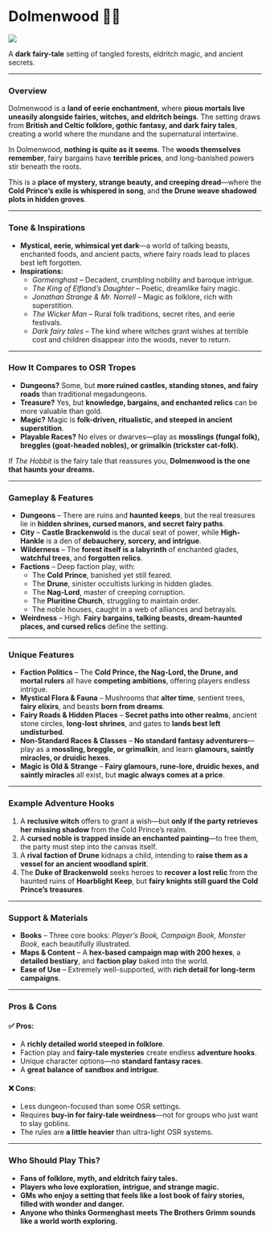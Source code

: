 # Dolmenwood 🍄🌲
 
 ![](https://necroticgnome.com/cdn/shop/files/Referee_s_Screen_-_Thumbnail_3411d9c0-8a43-4010-a3c5-35f0ee17d14a.jpg?v=1728480415&width=1420)



A **dark fairy-tale** setting of tangled forests, eldritch magic, and ancient secrets.  

---

### Overview
Dolmenwood is a **land of eerie enchantment**, where **pious mortals live uneasily alongside fairies, witches, and eldritch beings**. The setting draws from **British and Celtic folklore, gothic fantasy, and dark fairy tales**, creating a world where the mundane and the supernatural intertwine.  

In Dolmenwood, **nothing is quite as it seems**. The **woods themselves remember**, fairy bargains have **terrible prices**, and long-banished powers stir beneath the roots.  

This is a **place of mystery, strange beauty, and creeping dread**—where the **Cold Prince’s exile is whispered in song**, and **the Drune weave shadowed plots in hidden groves**.  

---

### Tone & Inspirations
- **Mystical, eerie, whimsical yet dark**—a world of talking beasts, enchanted foods, and ancient pacts, where fairy roads lead to places best left forgotten.
- **Inspirations:**  
  - *Gormenghast* – Decadent, crumbling nobility and baroque intrigue.  
  - *The King of Elfland’s Daughter* – Poetic, dreamlike fairy magic.  
  - *Jonathan Strange & Mr. Norrell* – Magic as folklore, rich with superstition.  
  - *The Wicker Man* – Rural folk traditions, secret rites, and eerie festivals.  
  - *Dark fairy tales* – The kind where witches grant wishes at terrible cost and children disappear into the woods, never to return.  

---

### How It Compares to OSR Tropes
- **Dungeons?** Some, but **more ruined castles, standing stones, and fairy roads** than traditional megadungeons.  
- **Treasure?** Yes, but **knowledge, bargains, and enchanted relics** can be more valuable than gold.  
- **Magic?** Magic is **folk-driven, ritualistic, and steeped in ancient superstition**.  
- **Playable Races?** No elves or dwarves—play as **mosslings (fungal folk), breggles (goat-headed nobles), or grimalkin (trickster cat-folk).**  

If *The Hobbit* is the fairy tale that reassures you, **Dolmenwood is the one that haunts your dreams.**

---

### Gameplay & Features
- **Dungeons** – There are ruins and **haunted keeps**, but the real treasures lie in **hidden shrines, cursed manors, and secret fairy paths**.
- **City** – **Castle Brackenwold** is the ducal seat of power, while **High-Hankle** is a den of **debauchery, sorcery, and intrigue**.
- **Wilderness** – The **forest itself is a labyrinth** of enchanted glades, **watchful trees**, and **forgotten relics**.
- **Factions** – Deep faction play, with:  
  - The **Cold Prince**, banished yet still feared.  
  - The **Drune**, sinister occultists lurking in hidden glades.  
  - The **Nag-Lord**, master of creeping corruption.  
  - The **Pluritine Church**, struggling to maintain order.  
  - The noble houses, caught in a web of alliances and betrayals.  
- **Weirdness** – High. **Fairy bargains, talking beasts, dream-haunted places, and cursed relics** define the setting.

---

### Unique Features
- **Faction Politics** – The **Cold Prince, the Nag-Lord, the Drune, and mortal rulers** all have **competing ambitions**, offering players endless intrigue.
- **Mystical Flora & Fauna** – Mushrooms that **alter time**, sentient trees, **fairy elixirs**, and beasts **born from dreams**.
- **Fairy Roads & Hidden Places** – **Secret paths into other realms**, ancient stone circles, **long-lost shrines**, and gates to **lands best left undisturbed**.
- **Non-Standard Races & Classes** – **No standard fantasy adventurers**—play as a **mossling, breggle, or grimalkin**, and learn **glamours, saintly miracles, or druidic hexes**.
- **Magic is Old & Strange** – **Fairy glamours, rune-lore, druidic hexes, and saintly miracles** all exist, but **magic always comes at a price**.

---

### Example Adventure Hooks
1. A **reclusive witch** offers to grant a wish—but **only if the party retrieves her missing shadow** from the Cold Prince’s realm.  
2. A **cursed noble is trapped inside an enchanted painting**—to free them, the party must step into the canvas itself.  
3. A **rival faction of Drune** kidnaps a child, intending to **raise them as a vessel for an ancient woodland spirit**.  
4. The **Duke of Brackenwold** seeks heroes to **recover a lost relic** from the haunted ruins of **Hoarblight Keep**, but **fairy knights still guard the Cold Prince’s treasures**.  

---

### Support & Materials
- **Books** – Three core books: *Player’s Book, Campaign Book, Monster Book*, each beautifully illustrated.
- **Maps & Content** – A **hex-based campaign map with 200 hexes**, a **detailed bestiary**, and **faction play** baked into the world.
- **Ease of Use** – Extremely well-supported, with **rich detail for long-term campaigns**.

---

### Pros & Cons

#### ✅ Pros:
- A **richly detailed world steeped in folklore**.
- Faction play and **fairy-tale mysteries** create endless **adventure hooks**.
- Unique character options—no **standard fantasy races**.
- A **great balance of sandbox and intrigue**.

#### ❌ Cons:
- Less dungeon-focused than some OSR settings.
- Requires **buy-in for fairy-tale weirdness**—not for groups who just want to slay goblins.
- The rules are **a little heavier** than ultra-light OSR systems.

---

### Who Should Play This?
- **Fans of folklore, myth, and eldritch fairy tales.**  
- **Players who love exploration, intrigue, and strange magic.**  
- **GMs who enjoy a setting that feels like a lost book of fairy stories, filled with wonder and danger.**  
- **Anyone who thinks Gormenghast meets The Brothers Grimm sounds like a world worth exploring.**  


